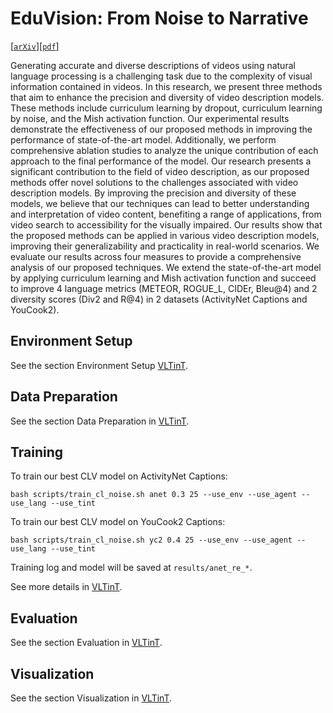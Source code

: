 # EduVision: From Noise to Narrative   
[[`arXiv`](www.google.com)][[`pdf`](www.google.com)]

Generating accurate and diverse descriptions of videos using natural language processing is a challenging task due to the complexity of visual information contained in videos. In this research, we present three methods that aim to enhance the precision and diversity of video description models. These methods include curriculum learning by dropout, curriculum learning by noise, and the Mish activation function. Our experimental results demonstrate the effectiveness of our proposed methods in improving the performance of state-of-the-art model.  Additionally, we perform comprehensive ablation studies to analyze the unique contribution of each approach to the final performance of the model. Our research presents a significant contribution to the field of video description, as our proposed methods offer novel solutions to the challenges associated with video description models. By improving the precision and diversity of these models, we believe that our techniques can lead to better understanding and interpretation of video content, benefiting a range of applications, from video search to accessibility for the visually impaired. Our results show that the proposed methods can be applied in various video description models, improving their generalizability and practicality in real-world scenarios. We evaluate our results across four measures to provide a comprehensive analysis of our proposed techniques. We extend the state-of-the-art model by applying curriculum learning and Mish activation function and succeed to improve 4 language metrics (METEOR, ROGUE\_L, CIDEr, Bleu@4) and 2 diversity scores (Div2 and R@4) in 2 datasets (ActivityNet Captions and YouCook2).


## Environment Setup

See the section Environment Setup [VLTinT](https://github.com/UARK-AICV/VLTinT).

## Data Preparation

See the section Data Preparation in [VLTinT](https://github.com/UARK-AICV/VLTinT).

## Training

To train our best CLV model on ActivityNet Captions:

```
bash scripts/train_cl_noise.sh anet 0.3 25 --use_env --use_agent --use_lang --use_tint
```
To train our best CLV model on YouCook2 Captions:
```
bash scripts/train_cl_noise.sh yc2 0.4 25 --use_env --use_agent --use_lang --use_tint
```

Training log and model will be saved at  `results/anet_re_*`.  

See more details in [VLTinT](https://github.com/UARK-AICV/VLTinT).

## Evaluation

See the section Evaluation in [VLTinT](https://github.com/UARK-AICV/VLTinT).

## Visualization
See the section Visualization in [VLTinT](https://github.com/UARK-AICV/VLTinT).



